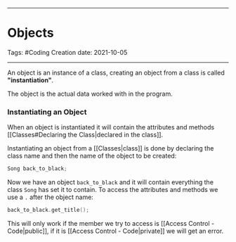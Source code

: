 -----------------------------------------------
# Objects
Tags:  #Coding 
Creation date: 2021-10-05

-----------------------------------------------


An object is an instance of a class, creating an object from a class is called **"instantiation"**.

The object is the actual data worked with in the program.

### Instantiating an Object

When an object is instantiated it will contain the attributes and methods [[Classes#Declaring the Class|declared in the class]].

Instantiating an object from a [[Classes|class]] is done by declaring the class name and then the name of the object to be created:
```cpp
Song back_to_black;
```

Now we have an object `back_to_black` and it will contain everything the class `Song` has set it to contain. To access the attributes and methods we use a `.` after the object name:

```cpp
back_to_black.get_title();
```
 
 This will only work if the member we try to access is [[Access Control - Code|public]], if it is [[Access Control - Code|private]] we will get an error.
 
 